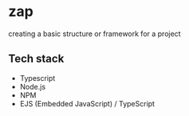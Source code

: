 # zap

creating a basic structure or framework for a project

## Tech stack

- Typescript
- Node.js
- NPM
- EJS (Embedded JavaScript) / TypeScript
